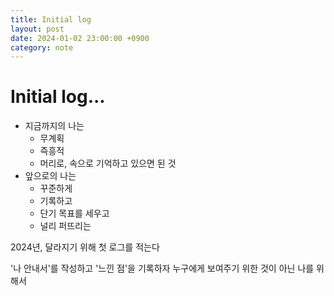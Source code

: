 ```yaml
---
title: Initial log
layout: post
date: 2024-01-02 23:00:00 +0900
category: note
---
```

# Initial log...
- 지금까지의 나는
	- 무계획
	- 즉흥적
	- 머리로, 속으로 기억하고 있으면 된 것
- 앞으로의 나는
	- 꾸준하게
	- 기록하고
	- 단기 목표를 세우고
	- 널리 퍼뜨리는

2024년, 달라지기 위해 첫 로그를 적는다

'나 안내서'를 작성하고
'느낀 점'을 기록하자
누구에게 보여주기 위한 것이 아닌 나를 위해서

